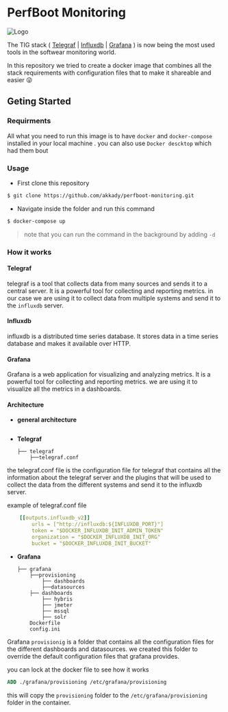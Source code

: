 # PerfBoot Monitoring

![Logo](https://blog.octo.com/wp-content/uploads/2017/05/screenshot-from-2017-05-26-15-50-46-1024x130.png)

The TIG stack ( [Telegraf](https://docs.influxdata.com/telegraf/v1.22/) | [Influxdb](https://docs.influxdata.com/influxdb/v2.2/) | [Grafana](https://grafana.com/docs/grafana/latest/) ) is now being the most used tools in the  softwear monitoring world.

In this repository we tried to create a docker image that  combines all the stack requirements with configuration files that to make it shareable and easier 😜

## Geting Started

### Requirments

All what you need to run this image is to have ``` docker ``` and ``` docker-compose ``` installed in your local machine . 
you can also use ``` Docker descktop ``` which had them bout 

### Usage 

 - First clone this repository

 ```bash
 $ git clone https://github.com/akkady/perfboot-monitoring.git
 ```
- Navigate inside the folder and run this command 
```bash 
$ docker-compose up
```
> note that you can run the command in the background by adding ``` -d ```

### How it works

#### **Telegraf**

telegraf is a tool that collects data from many sources and sends it to a central server. It is a powerful tool for collecting and reporting metrics. in our case we are using it to collect data from multiple systems and send it to the ```influxdb``` server.

#### **Influxdb**
influxdb is a distributed time series database. It stores data in a time series database and makes it available over HTTP.

#### **Grafana**
Grafana is a web application for visualizing and analyzing metrics. It is a powerful tool for collecting and reporting metrics. we are using it to visualize all the metrics in a dashboards.

#### **Architecture**

- **general architecture**

  ```

- **Telegraf**

    ```
    ├── telegraf
        ├──telegraf.conf
    ```
the telegraf.conf file is the configuration file for telegraf that contains all the information about the telegraf server and the plugins that will be used to collect the data from the different systems and send it to the influxdb server.

example of telegraf.conf file

```yml
    [[outputs.influxdb_v2]]
        urls = ["http://influxdb:${INFLUXDB_PORT}"]
        token = "$DOCKER_INFLUXDB_INIT_ADMIN_TOKEN"
        organization = "$DOCKER_INFLUXDB_INIT_ORG"
        bucket = "$DOCKER_INFLUXDB_INIT_BUCKET"
 ```
- **Grafana**

    ```
    ├── grafana
        ├──provisioning
            ├── dashboards
            ├──datasources
        ├── dashboards
            ├── hybris
            ├── jmeter
            ├── mssql
            ├── solr
        Dockerfile
        config.ini
    ```
Grafana ```provisionig``` is a folder that contains all the configuration files for the different dashboards and datasources. we created this folder to override the default configuration files that grafana provides.

you can lock at the docker file to see how it works

```dockerfile
ADD ./grafana/provisioning /etc/grafana/provisioning
```
this will copy the ```provisioning``` folder to the ```/etc/grafana/provisioning``` folder in the container.







